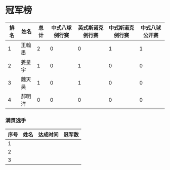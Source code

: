 # 冠军榜

| 排名 | 姓名   | 总计 | 中式八球例行赛 | 英式斯诺克例行赛 | 中式斯诺克例行赛 | 中式八球公开赛 |
| ---- | ------ | ---- | -------------- | ---------------- | ---------------- | -------------- |
| 1    | 王翰墨 | 2    | 0              | 0                | 1                | 1              |
| 2    | 姜星宇 | 1    | 0              | 1                | 0                | 0              |
| 3    | 魏天昊 | 1    | 0              | 1                | 0                | 0              |
| 4    | 郝明洋 | 0    | 0              | 0                | 0                | 0              |

### 满贯选手

| 序号 | 姓名 | 达成时间 | 冠军数 |
| ---- | ---- | -------- | ------ |
| 1    |      |          |        |
| 2    |      |          |        |
| 3    |      |          |        |

